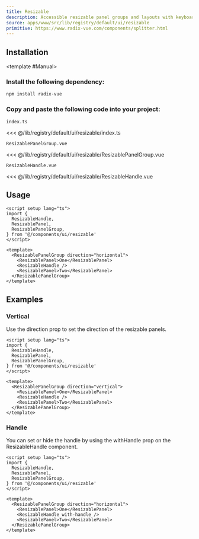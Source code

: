 ```yaml
---
title: Resizable
description: Accessible resizable panel groups and layouts with keyboard support.
source: apps/www/src/lib/registry/default/ui/resizable
primitive: https://www.radix-vue.com/components/splitter.html
---
```


<ComponentPreview name="ResizableDemo" />

## Installation

<TabPreview name="CLI">
<template #CLI>

```bash
npx brodevuz@latest add resizable
```
</template>

<template #Manual>

<Steps>

### Install the following dependency:

```bash
npm install radix-vue
```

### Copy and paste the following code into your project:

`index.ts`

<<< @/lib/registry/default/ui/resizable/index.ts

`ResizablePanelGroup.vue`

<<< @/lib/registry/default/ui/resizable/ResizablePanelGroup.vue

`ResizableHandle.vue`

<<< @/lib/registry/default/ui/resizable/ResizableHandle.vue

</Steps>

</template>
</TabPreview>

## Usage

```vue
<script setup lang="ts">
import {
  ResizableHandle,
  ResizablePanel,
  ResizablePanelGroup,
} from '@/components/ui/resizable'
</script>

<template>
  <ResizablePanelGroup direction="horizontal">
    <ResizablePanel>One</ResizablePanel>
    <ResizableHandle />
    <ResizablePanel>Two</ResizablePanel>
  </ResizablePanelGroup>
</template>
```

## Examples

### Vertical

Use the direction prop to set the direction of the resizable panels.

<ComponentPreview name="ResizableVerticalDemo" />

```vue:line-numbers {10}
<script setup lang="ts">
import {
  ResizableHandle,
  ResizablePanel,
  ResizablePanelGroup,
} from '@/components/ui/resizable'
</script>

<template>
  <ResizablePanelGroup direction="vertical">
    <ResizablePanel>One</ResizablePanel>
    <ResizableHandle />
    <ResizablePanel>Two</ResizablePanel>
  </ResizablePanelGroup>
</template>
```

### Handle

You can set or hide the handle by using the withHandle prop on the ResizableHandle component.

<ComponentPreview name="ResizableHandleDemo" />

```vue:line-numbers {12}
<script setup lang="ts">
import {
  ResizableHandle,
  ResizablePanel,
  ResizablePanelGroup,
} from '@/components/ui/resizable'
</script>

<template>
  <ResizablePanelGroup direction="horizontal">
    <ResizablePanel>One</ResizablePanel>
    <ResizableHandle with-handle />
    <ResizablePanel>Two</ResizablePanel>
  </ResizablePanelGroup>
</template>
```
